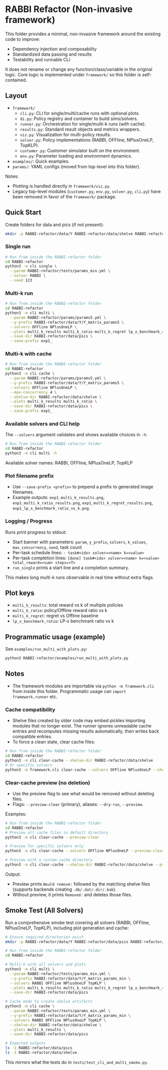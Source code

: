 # RABBI Refactor (Non-invasive framework)

This folder provides a minimal, non-invasive framework around the existing code to improve:
- Dependency injection and composability
- Standardized data passing and results
- Testability and runnable CLI

It does not rename or change any function/class/variable in the original logic. Core logic is implemented under `framework/` so this folder is self-contained.

## Layout

- `framework/`
  - `cli.py`: CLI for single/multi/cache runs with optional plots.
  - `di.py`: Policy registry and container to build sims/solvers.
  - `runner.py`: Orchestration for single/multi-k runs (with cache).
  - `results.py`: Standard result objects and metrics wrappers.
  - `viz.py`: Visualization for multi-policy results.
  - `solver.py`: Policy implementations (RABBI, OFFline, NPlusOneLP, TopKLP).
  - `customer.py`: Customer simulator built on the environment.
  - `env.py`: Parameter loading and environment dynamics.
- `examples/`: Quick examples.
- `params/`: YAML configs (moved from top-level into this folder).

Notes:
- Plotting is handled directly in `framework/viz.py`.
- Legacy top-level modules (`customer.py`, `env.py`, `solver.py`, `cli.py`) have been removed in favor of the `framework/` package.

## Quick Start

Create folders for data and pics (if not present):

```bash
mkdir -p RABBI-refactor/data/Y RABBI-refactor/data/shelve RABBI-refactor/data/pics
```

### Single run

```bash
# Run from inside the RABBI-refactor folder
cd RABBI-refactor
python3 -m cli single \
  --param RABBI-refactor/tests/params_min.yml \
  --solver RABBI \
  --seed 123
```

### Multi-k run

```bash
# Run from inside the RABBI-refactor folder
cd RABBI-refactor
python3 -m cli multi \
  --param RABBI-refactor/params/params5.yml \
  --y-prefix RABBI-refactor/data/Y/Y_matrix_params5 \
  --solvers OFFline NPlusOneLP \
  --plots multi_k_results multi_k_ratio multi_k_regret lp_x_benchmark_ratio \
  --save-dir RABBI-refactor/data/pics \
  --save-prefix exp1_
```

### Multi-k with cache

```bash
# Run from inside the RABBI-refactor folder
cd RABBI-refactor
python3 -m cli cache \
  --param RABBI-refactor/params/params5.yml \
  --y-prefix RABBI-refactor/data/Y/Y_matrix_params5 \
  --solvers OFFline NPlusOneLP \
  --max-concurrency 4 \
  --shelve-dir RABBI-refactor/data/shelve \
  --plots multi_k_results multi_k_ratio \
  --save-dir RABBI-refactor/data/pics \
  --save-prefix exp1_
```

### Available solvers and CLI help

The `--solvers` argument validates and shows available choices in `-h`:

```bash
# Run from inside the RABBI-refactor folder
cd RABBI-refactor
python3 -m cli multi -h
```

Available solver names: RABBI, OFFline, NPlusOneLP, TopKLP

### Plot filename prefix

- Use `--save-prefix <prefix>` to prepend a prefix to generated image filenames.
- Example outputs: `exp1_multi_k_results.png`, `exp1_multi_k_ratio_results.png`,
  `exp1_multi_k_regret_results.png`, `exp1_lp_x_benchmark_ratio_vs_k.png`.

### Logging / Progress

Runs print progress to stdout:

- Start banner with parameters: `param`, `y_prefix`, `solvers`, `k_values`, `max_concurrency`, `seed`, task count
- Per-task schedule lines: `- task#<idx> solver=<name> k=<value>`
- Per-task completion lines: `[done] task#<idx> solver=<name> k=<value> total_reward=<sum> steps=<T>`
- `run_single` prints a start line and a completion summary.

This makes long multi-k runs observable in real time without extra flags.

## Plot keys
- `multi_k_results`: total reward vs k of multiple policies
- `multi_k_ratio`: policy/Offline reward ratio vs k
- `multi_k_regret`: regret vs Offline baseline
- `lp_x_benchmark_ratio`: LP-x benchmark ratio vs k

## Programmatic usage (example)

See `examples/run_multi_with_plots.py`:

```bash
python3 RABBI-refactor/examples/run_multi_with_plots.py
```

## Notes
- The framework modules are importable via `python -m framework.cli` from inside this folder. Programmatic usage can `import framework.runner` etc.

### Cache compatibility
- Shelve files created by older code may embed pickles importing modules that no longer exist. The runner ignores unreadable cache entries and recomputes missing results automatically, then writes back compatible entries.
- To force a clean state, clear cache files:

```bash
# Run from inside the RABBI-refactor folder
cd RABBI-refactor
python3 -m cli clear-cache --shelve-dir RABBI-refactor/data/shelve
# Or specific solvers
python3 -m framework.cli clear-cache --solvers OFFline NPlusOneLP --shelve-dir RABBI-refactor/data/shelve
```

### Clear-cache preview (no deletion)
- Use the preview flag to see what would be removed without deleting files.
- Flags: `--preview-clear` (primary), aliases: `--dry-run`, `--preview`.

Examples:

```bash
# Run from inside the RABBI-refactor folder
cd RABBI-refactor
# Preview all cache files in default directory
python3 -m cli clear-cache --preview-clear

# Preview for specific solvers only
python3 -m cli clear-cache --solvers OFFline NPlusOneLP --preview-clear

# Preview with a custom cache directory
python3 -m cli clear-cache --shelve-dir RABBI-refactor/data/shelve --preview-clear
```

Output:
- Preview prints `Would remove:` followed by the matching shelve files (supports backends creating `.db/.dat/.dir/.bak`).
- Without preview, it prints `Removed:` and deletes those files.

## Smoke Test (All Solvers)

Run a comprehensive smoke test covering all solvers (RABBI, OFFline, NPlusOneLP, TopKLP), including plot generation and cache:

```bash
# Ensure required directories exist
mkdir -p RABBI-refactor/data/Y RABBI-refactor/data/pics RABBI-refactor/data/shelve

# Run from inside the RABBI-refactor folder
cd RABBI-refactor

# Multi-k with all solvers and plots
python3 -m cli multi \
  --param RABBI-refactor/tests/params_min.yml \
  --y-prefix RABBI-refactor/data/Y/Y_matrix_params_min \
  --solvers RABBI OFFline NPlusOneLP TopKLP \
  --plots multi_k_results multi_k_ratio multi_k_regret lp_x_benchmark_ratio \
  --save-dir RABBI-refactor/data/pics

# Cache mode to create shelve artifacts
python3 -m cli cache \
  --param RABBI-refactor/tests/params_min.yml \
  --y-prefix RABBI-refactor/data/Y/Y_matrix_params_min \
  --solvers RABBI OFFline NPlusOneLP TopKLP \
  --shelve-dir RABBI-refactor/data/shelve \
  --plots multi_k_results \
  --save-dir RABBI-refactor/data/pics

# Expected outputs
ls -1 RABBI-refactor/data/pics
ls -1 RABBI-refactor/data/shelve
```

This mirrors what the tests do in `tests/test_cli_and_multi_smoke.py`.
